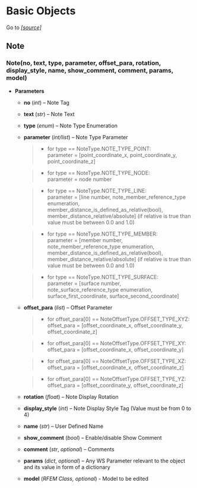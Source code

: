 # Basic Objects 

Go to *[[source]](https://github.com/Dlubal-Software/RFEM_Python_Client/tree/main/RFEM/GuideObjects)*


## Note


### Note(no, text, type, parameter, offset_para, rotation, display_style, name, show_comment, comment, params, model)

* **Parameters**

    
    * **no** (*int*) – Note Tag

    
    * **text** (*str*) – Note Text

    
    * **type** (*enum*) – Note Type Enumeration

    
    * **parameter** (*int/list*) – Note Type Parameter

        > * for type == NoteType.NOTE_TYPE_POINT:   
        parameter = [point_coordinate_x, point_coordinate_y, point_coordinate_z]
                
        > * for type == NoteType.NOTE_TYPE_NODE:    
        parameter = node number

        > * for type == NoteType.NOTE_TYPE_LINE:    
        parameter = [line number, note_member_reference_type enumeration, member_distance_is_defined_as_relative(bool), member_distance_relative/absolute] (if relative is true than value must be between 0.0 and 1.0)
                
        > * for type == NoteType.NOTE_TYPE_MEMBER:  
        parameter = [member number, note_member_reference_type enumeration, member_distance_is_defined_as_relative(bool), member_distance_relative/absolute] (if relative is true than value must be between 0.0 and 1.0)
                
        > * for type == NoteType.NOTE_TYPE_SURFACE:     
        parameter = [surface number, note_surface_reference_type enumeration, surface_first_coordinate, surface_second_coordinate]

    
    * **offset_para** (*list*) – Offset Parameter

        > * for offset_para[0] == NoteOffsetType.OFFSET_TYPE_XYZ:   
        offset_para = [offset_coordinate_x, offset_coordinate_y, offset_coordinate_z]
    
        > * for offset_para[0] == NoteOffsetType.OFFSET_TYPE_XY:    
        offset_para = [offset_coordinate_x, offset_coordinate_y]
    
        > * for offset_para[0] == NoteOffsetType.OFFSET_TYPE_XZ:    
        offset_para = [offset_coordinate_x, offset_coordinate_z]
    
        > * for offset_para[0] == NoteOffsetType.OFFSET_TYPE_YZ:    
        offset_para = [offset_coordinate_y, offset_coordinate_z]

    
    * **rotation** (*float*) – Note Display Rotation

    
    * **display_style** (*int*) – Note Display Style Tag (Value must be from 0 to 4)

    
    * **name** (*str*) – User Defined Name

    
    * **show_comment** (*bool*) – Enable/disable Show Comment


    * **comment** (*str*, *optional*) – Comments


    * **params** (*dict*, *optional*) – Any WS Parameter relevant to the object and its value in form of a dictionary


    * **model** (*RFEM Class, optional*) - Model to be edited


